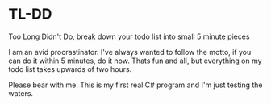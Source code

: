 # TL-DD
Too Long Didn't Do, break down your todo list into small 5 minute pieces

I am an avid procrastinator. I've always wanted to follow the motto, if you can do it within 5 minutes, do it now. Thats fun and all, but everything on my todo list takes upwards of two hours. 

Please bear with me. This is my first real C# program and I'm just testing the waters. 
